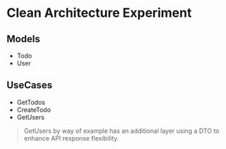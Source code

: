 # Clean Architecture Experiment

## Models

- Todo
- User

## UseCases

- GetTodos
- CreateTodo
- GetUsers

> GetUsers by way of example has an additional layer using a DTO to enhance API response flexibility.
